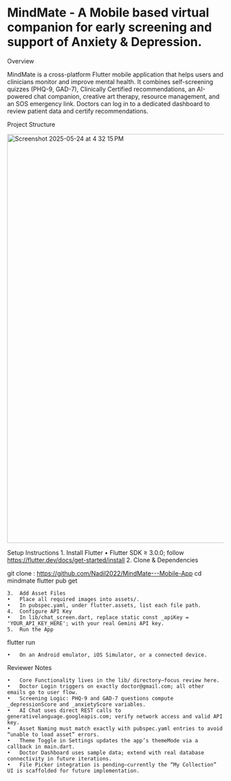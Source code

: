 # MindMate - A Mobile based virtual companion for early screening and support of Anxiety & Depression.

Overview

MindMate is a cross-platform Flutter mobile application that helps users and clinicians monitor and improve mental health.  It combines self-screening quizzes (PHQ-9, GAD-7), Clinically Certified recommendations, an AI-powered chat companion, creative art therapy, resource management, and an SOS emergency link.  Doctors can log in to a dedicated dashboard to review patient data and certify recommendations.

Project Structure
 
<img width="949" alt="Screenshot 2025-05-24 at 4 32 15 PM" src="https://github.com/user-attachments/assets/64d5c358-1f58-4880-9f07-5da0b801ac3d" />


Setup Instructions
	1.	Install Flutter
	•	Flutter SDK ≥ 3.0.0; follow https://flutter.dev/docs/get-started/install
	2.	Clone & Dependencies

git clone : https://github.com/Nadil2022/MindMate---Mobile-App
cd mindmate
flutter pub get


	3.	Add Asset Files
	•	Place all required images into assets/.
	•	In pubspec.yaml, under flutter.assets, list each file path.
	4.	Configure API Key
	•	In lib/chat_screen.dart, replace static const _apiKey = 'YOUR_API_KEY_HERE'; with your real Gemini API key.
	5.	Run the App


flutter run

	•	On an Android emulator, iOS Simulator, or a connected device.


Reviewer Notes

	•	Core Functionality lives in the lib/ directory—focus review here.
	•	Doctor Login triggers on exactly doctor@gmail.com; all other emails go to user flow.
	•	Screening Logic: PHQ-9 and GAD-7 questions compute _depressionScore and _anxietyScore variables.
	•	AI Chat uses direct REST calls to generativelanguage.googleapis.com; verify network access and valid API key.
	•	Asset Naming must match exactly with pubspec.yaml entries to avoid “unable to load asset” errors.
	•	Theme Toggle in Settings updates the app’s themeMode via a callback in main.dart.
	•	Doctor Dashboard uses sample data; extend with real database connectivity in future iterations.
	•	File Picker integration is pending—currently the “My Collection” UI is scaffolded for future implementation.
